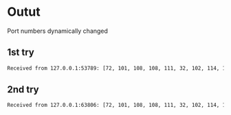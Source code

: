# Outut

Port numbers dynamically changed

## 1st try

```sh
Received from 127.0.0.1:53789: [72, 101, 108, 108, 111, 32, 102, 114, 111, 109, 32, 85, 68, 80, 32, 99, 108, 105, 101, 110, 116]
```

## 2nd try

```sh
Received from 127.0.0.1:63806: [72, 101, 108, 108, 111, 32, 102, 114, 111, 109, 32, 85, 68, 80, 32, 99, 108, 105, 101, 110, 116]
```
